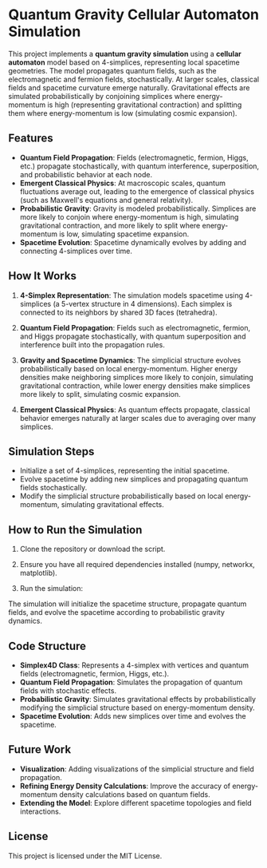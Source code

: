 # Quantum Gravity Cellular Automaton Simulation

This project implements a **quantum gravity simulation** using a **cellular automaton** model based on 4-simplices, representing local spacetime geometries. The model propagates quantum fields, such as the electromagnetic and fermion fields, stochastically. At larger scales, classical fields and spacetime curvature emerge naturally. Gravitational effects are simulated probabilistically by conjoining simplices where energy-momentum is high (representing gravitational contraction) and splitting them where energy-momentum is low (simulating cosmic expansion).

## Features

- **Quantum Field Propagation**: Fields (electromagnetic, fermion, Higgs, etc.) propagate stochastically, with quantum interference, superposition, and probabilistic behavior at each node.
- **Emergent Classical Physics**: At macroscopic scales, quantum fluctuations average out, leading to the emergence of classical physics (such as Maxwell's equations and general relativity).
- **Probabilistic Gravity**: Gravity is modeled probabilistically. Simplices are more likely to conjoin where energy-momentum is high, simulating gravitational contraction, and more likely to split where energy-momentum is low, simulating spacetime expansion.
- **Spacetime Evolution**: Spacetime dynamically evolves by adding and connecting 4-simplices over time.

## How It Works

1. **4-Simplex Representation**: The simulation models spacetime using 4-simplices (a 5-vertex structure in 4 dimensions). Each simplex is connected to its neighbors by shared 3D faces (tetrahedra).
   
2. **Quantum Field Propagation**: Fields such as electromagnetic, fermion, and Higgs propagate stochastically, with quantum superposition and interference built into the propagation rules.

3. **Gravity and Spacetime Dynamics**: The simplicial structure evolves probabilistically based on local energy-momentum. Higher energy densities make neighboring simplices more likely to conjoin, simulating gravitational contraction, while lower energy densities make simplices more likely to split, simulating cosmic expansion.

4. **Emergent Classical Physics**: As quantum effects propagate, classical behavior emerges naturally at larger scales due to averaging over many simplices.

## Simulation Steps

- Initialize a set of 4-simplices, representing the initial spacetime.
- Evolve spacetime by adding new simplices and propagating quantum fields stochastically.
- Modify the simplicial structure probabilistically based on local energy-momentum, simulating gravitational effects.

## How to Run the Simulation

1. Clone the repository or download the script.
   
2. Ensure you have all required dependencies installed (numpy, networkx, matplotlib).

3. Run the simulation:


The simulation will initialize the spacetime structure, propagate quantum fields, and evolve the spacetime according to probabilistic gravity dynamics.

## Code Structure

- **Simplex4D Class**: Represents a 4-simplex with vertices and quantum fields (electromagnetic, fermion, Higgs, etc.).
- **Quantum Field Propagation**: Simulates the propagation of quantum fields with stochastic effects.
- **Probabilistic Gravity**: Simulates gravitational effects by probabilistically modifying the simplicial structure based on energy-momentum density.
- **Spacetime Evolution**: Adds new simplices over time and evolves the spacetime.

## Future Work

- **Visualization**: Adding visualizations of the simplicial structure and field propagation.
- **Refining Energy Density Calculations**: Improve the accuracy of energy-momentum density calculations based on quantum fields.
- **Extending the Model**: Explore different spacetime topologies and field interactions.

## License

This project is licensed under the MIT License.
